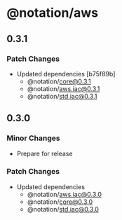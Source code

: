 # @notation/aws

## 0.3.1

### Patch Changes

- Updated dependencies [b75f89b]
  - @notation/core@0.3.1
  - @notation/aws.iac@0.3.1
  - @notation/std.iac@0.3.1

## 0.3.0

### Minor Changes

- Prepare for release

### Patch Changes

- Updated dependencies
  - @notation/aws.iac@0.3.0
  - @notation/core@0.3.0
  - @notation/std.iac@0.3.0
